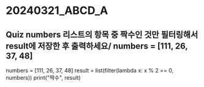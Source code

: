 # 20240321_ABCD_A
## Quiz numbers 리스트의 항목 중 짝수인 것만 필터링해서 result에 저장한 후 출력하세요/ numbers = [111, 26, 37, 48]
numbers = [111, 26, 37, 48]
result = list(filter(lambda x: x % 2 == 0, numbers))
print("짝수", result)
